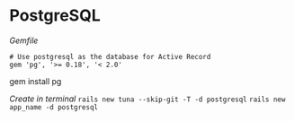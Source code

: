 # PostgreSQL

*Gemfile*
```
# Use postgresql as the database for Active Record
gem 'pg', '>= 0.18', '< 2.0'
```

gem install pg

*Create in terminal*
`rails new tuna --skip-git -T -d postgresql`
`rails new app_name -d postgresql`
